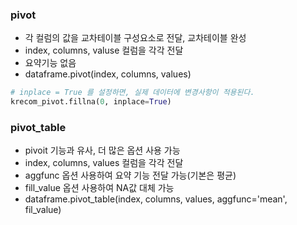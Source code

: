 ### pivot

- 각 컬럼의 값을 교차테이블 구성요소로 전달, 교차테이블 완성
- index, columns, valuse 컬럼을 각각 전달
- 요약기능 없음
- dataframe.pivot(index, columns, values)

```python
# inplace = True 를 설정하면, 실제 데이터에 변경사항이 적용된다.
krecom_pivot.fillna(0, inplace=True)
```



### pivot_table

- pivoit 기능과 유사, 더 많은 옵션 사용 가능
- index, columns, values 컬럼을 각각 전달
- aggfunc 옵션 사용하여 요약 기능 전달 가능(기본은 평균)
- fill_value 옵션 사용하여 NA값 대체 가능
- dataframe.pivot_table(index, columns, values, aggfunc='mean', fil_value)

